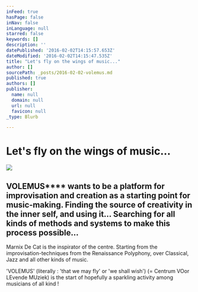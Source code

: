 ```yaml
---
inFeed: true
hasPage: false
inNav: false
inLanguage: null
starred: false
keywords: []
description: ''
datePublished: '2016-02-02T14:15:57.653Z'
dateModified: '2016-02-02T14:15:47.535Z'
title: "Let's fly on the wings of music..."
author: []
sourcePath: _posts/2016-02-02-volemus.md
published: true
authors: []
publisher:
  name: null
  domain: null
  url: null
  favicon: null
_type: Blurb

---
```

# Let's fly on the wings of music...
![](https://the-grid-user-content.s3-us-west-2.amazonaws.com/2ee5e8f5-ea51-49b7-aa9d-543a21a2ea99.jpg)

## VOLEMUS**** wants to be a platform for improvisation and creation as a starting point for music-making. Finding the source of creativity in the inner self, and using it... Searching for all kinds of methods and systems to make this process possible...

Marnix De Cat is the inspirator of the centre. Starting from the improvisation-techniques from the Renaissance Polyphony, over Classical, Jazz and all other kinds of music.

'VOLEMUS'    (literally : 'that we may fly' or 'we shall wish') (= Centrum VOor LEvende MUziek)  is the start of hopefully a sparkling activity among musicians of all kind !